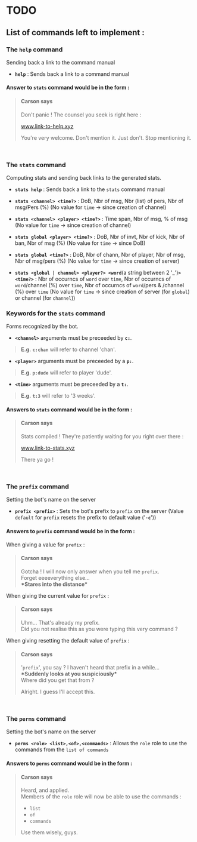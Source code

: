 # TODO

## **List of commands left to implement :**

### **The `help` command**
Sending back a link to the command manual

- **`help`**            :    Sends back a link to a command manual

#### **Answer to `stats` command would be in the form :**
>
> #### **Carson says**
>
> Don't panic ! The counsel you seek is right here :
>
> www.link-to-help.xyz
>
> You're very welcome. Don't mention it. Just don't. Stop mentioning it.

<br>

### **The `stats` command**
Computing stats and sending back links to the generated stats.

- **`stats help`**      :    Sends back a link to the `stats` command manual

- **`stats <channel> <time?>`**  :   DoB, Nbr of msg, Nbr (list) of pers, Nbr of msg/Pers (%)
(No value for `time` -> since creation of channel)

- **`stats <channel> <player> <time?>`** :  Time span, Nbr of msg, % of msg
(No value for `time` -> since creation of channel)

- **`stats global <player> <time?>`** : DoB, Nbr of invt, Nbr of kick, Nbr of ban, Nbr of msg (%)
(No value for `time` -> since DoB)

- **`stats global <time?>`** : DoB, Nbr of chann, Nbr of player, Nbr of msg, Nbr of msg/pers (%)
(No value for `time` -> since creation of server)

- **`stats <global | channel> <player?> <word`**(a string between 2 '_')**`> <time?>`** : Nbr of occurncs of `word` over `time`, Nbr of occurncs of `word`/channel (%) over `time`, Nbr of occurncs of `word`/pers & /channel (%) over `time`
(No value for `time` -> since creation of server (for `global`) or channel (for `channel`))

### **Keywords for the `stats` command**
Forms recognized by the bot.

- **`<channel>`** arguments must be preceeded by **`c:`**.
> **E.g.** **`c:chan`** will refer to channel 'chan'.

- **`<player>`** arguments must be preceeded by a **`p:`**.
> **E.g.** **`p:dude`** will refer to player 'dude'.

- **`<time>`** arguments must be preceeded by a **`t:`**.
> **E.g.** **`t:3`** will refer to '3 weeks'.

#### **Answers to `stats` command would be in the form :**
>
> #### **Carson says**
>
> Stats compiled ! They're patiently waiting for you right over there :
>
> www.link-to-stats.xyz
>
> There ya go !

<br>

### **The `prefix` command**
Setting the bot's name on the server

- **`prefix <prefix>`** : Sets the bot's prefix to `prefix` on the server
(Value `default` for `prefix` resets the prefix to default value ('**`-c`**'))

#### **Answers to `prefix` command would be in the form :**

When giving a value for `prefix` :
>
> #### **Carson says**
>
> Gotcha ! I will now only answer when you tell me `prefix`.<br>
> Forget eeeeverything else...<br>
> **\*Stares into the distance\***


When giving the current value for `prefix` :
>
> #### **Carson says**
>
> Uhm... That's already my prefix.<br>
> Did you not realise this as you were typing this very command ?


When giving resetting the default value of `prefix` :
>
> #### **Carson says**
>
> '`prefix`', you say ? I haven't heard that prefix in a while...<br>
> **\*Suddenly looks at you suspiciously\***<br>
> Where did you get that from ?
> 
> Alright. I guess I'll accept this.

<br>

### **The `perms` command**
Setting the bot's name on the server

- **`perms <role> <list>,<of>,<commands>`** : Allows the `role` role to use the commands from the `list of commands`

#### **Answers to `perms` command would be in the form :**

>
> #### **Carson says**
>
> Heard, and applied.<br>
> Members of the `role` role will now be able to use the commands :
> - `list`
> - `of`
> - `commands`
>
> Use them wisely, guys.
